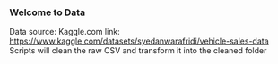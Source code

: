 ### Welcome to Data

Data source: Kaggle.com
link: https://www.kaggle.com/datasets/syedanwarafridi/vehicle-sales-data
Scripts will clean the raw CSV and transform it into the cleaned folder


